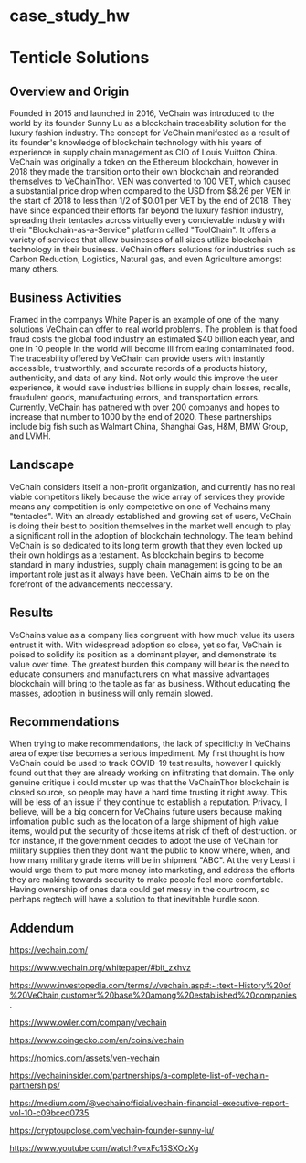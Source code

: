 # case_study_hw

# Tenticle Solutions

## Overview and Origin

Founded in 2015 and launched in 2016, VeChain was introduced to the world by its founder Sunny Lu as a blockchain traceability solution for the luxury fashion industry. The concept for VeChain manifested as a result of its founder's knowledge of blockchain technology with his years of experience in supply chain management as CIO of Louis Vuitton China. VeChain was originally a token on the Ethereum blockchain, however in 2018 they made the transition onto their own blockchain and rebranded themselves to VeChainThor. VEN was converted to 100 VET, which caused a substantial price drop when compared to the USD from $8.26 per VEN in the start of 2018 to less than 1/2 of $0.01 per VET by the end of 2018. They have since expanded their efforts far beyond the luxury fashion industry, spreading their tentacles across virtually every concievable industry with their "Blockchain-as-a-Service" platform called "ToolChain". It offers a variety of services that allow businesses of all sizes utilize blockchain technology in their business. VeChain offers solutions for industries such as Carbon Reduction, Logistics, Natural gas, and even Agriculture amongst many others.

## Business Activities

Framed in the companys White Paper is an example of one of the many solutions VeChain can offer to real world problems. The problem is that food fraud costs the global food industry an estimated $40 billion each year, and one in 10 people in the world will become ill from eating contaminated food. The traceability offered by VeChain can provide users with instantly accessible, trustworthly, and accurate records of a products history, authenticity, and data of any kind. Not only would this improve the user experience, it would save industries billions in supply chain losses, recalls, fraudulent goods, manufacturing errors, and transportation errors. Currently, VeChain has patnered with over 200 companys and hopes to increase that number to 1000 by the end of 2020. These partnerships include big fish such as Walmart China, Shanghai Gas, H&M, BMW Group, and LVMH.

## Landscape

VeChain considers itself a non-profit organization, and currently has no real viable competitors likely because the wide array of services they provide means any competition is only competetive on one of Vechains many "tentacles". With an already established and growing set of users, VeChain is doing their best to position themselves in the market well enough to play a significant roll in the adoption of blockchain technology. The team behind VeChain is so dedicated to its long term growth that they even locked up their own holdings as a testament. As blockchain begins to become standard in many industries, supply chain management is going to be an important role just as it always have been. VeChain aims to be on the forefront of the advancements neccessary.

## Results

VeChains value as a company lies congruent with how much value its users entrust it with. With widespread adoption so close, yet so far, VeChain is poised to solidify its position as a dominant player, and demonstrate its value over time. The greatest burden this company will bear is the need to educate consumers and manufacturers on what massive advantages blockchain will bring to the table as far as business. Without educating the masses, adoption in business will only remain slowed.

## Recommendations

When trying to make recommendations, the lack of specificity in VeChains area of expertise becomes a serious impediment. My first thought is how VeChain could be used to track COVID-19 test results, however I quickly found out that they are already working on infiltrating that domain. The only genuine critique i could muster up was that the VeChainThor blockchain is closed source, so people may have a hard time trusting it right away. This will be less of an issue if they continue to establish a reputation. Privacy, I believe, will be a big concern for VeChains future users because making infomation public such as the location of a large shipment of high value items, would put the security of those items at risk of theft of destruction. or for instance, if the government decides to adopt the use of VeChain for military supplies then they dont want the public to know where, when, and how many military grade items will be in shipment "ABC". At the very Least i would urge them to put more money into marketing, and address the efforts they are making towards security to make people feel more comfortable. Having ownership of ones data could get messy in the courtroom, so perhaps regtech will have a solution to that inevitable hurdle soon.

## Addendum

https://vechain.com/

https://www.vechain.org/whitepaper/#bit_zxhvz

https://www.investopedia.com/terms/v/vechain.asp#:~:text=History%20of%20VeChain,customer%20base%20among%20established%20companies.

https://www.owler.com/company/vechain

https://www.coingecko.com/en/coins/vechain

https://nomics.com/assets/ven-vechain

https://vechaininsider.com/partnerships/a-complete-list-of-vechain-partnerships/

https://medium.com/@vechainofficial/vechain-financial-executive-report-vol-10-c09bced0735

https://cryptoupclose.com/vechain-founder-sunny-lu/

https://www.youtube.com/watch?v=xFc15SXOzXg
